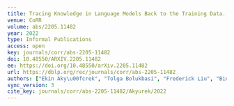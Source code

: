 ```yaml
---
title: Tracing Knowledge in Language Models Back to the Training Data.
venue: CoRR
volume: abs/2205.11482
year: 2022
type: Informal Publications
access: open
key: journals/corr/abs-2205-11482
doi: 10.48550/ARXIV.2205.11482
ee: https://doi.org/10.48550/arXiv.2205.11482
url: https://dblp.org/rec/journals/corr/abs-2205-11482
authors: ["Ekin Aky\u00fcrek", "Tolga Bolukbasi", "Frederick Liu", "Binbin Xiong", "Ian Tenney", "Jacob Andreas", "Kelvin Guu"]
sync_version: 3
cite_key: journals/corr/abs-2205-11482/Akyurek/2022
---
```

